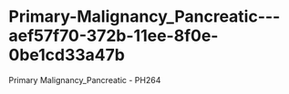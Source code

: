 # Primary-Malignancy_Pancreatic---aef57f70-372b-11ee-8f0e-0be1cd33a47b
Primary Malignancy_Pancreatic - PH264
